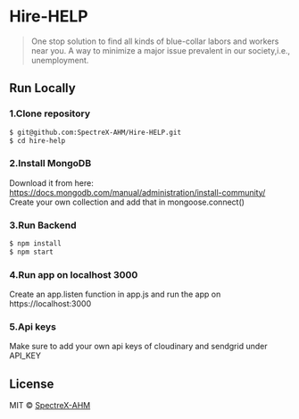 # Hire-HELP 
> One stop solution to find all kinds of blue-collar labors and workers near you. A way to minimize a major issue prevalent in our society,i.e., unemployment.

## Run Locally

### 1.Clone repository

```sh
$ git@github.com:SpectreX-AHM/Hire-HELP.git
$ cd hire-help
```

### 2.Install MongoDB

Download it from here: https://docs.mongodb.com/manual/administration/install-community/  
Create your own collection and add that in mongoose.connect()

### 3.Run Backend
```a
$ npm install  
$ npm start
```

### 4.Run app on localhost 3000
Create an app.listen function in app.js and run the app on https://localhost:3000

### 5.Api keys
Make sure to add your own api keys of cloudinary and sendgrid under API_KEY

## License

MIT © [SpectreX-AHM](https://github.com/SpectreX-AHM)
